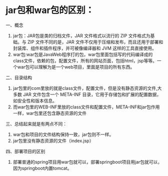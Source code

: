 # jar包和war包的区别：

一、概念

1.  jar包：JAR包是类的归档文件，JAR 文件格式以流行的 ZIP 文件格式为基础。与 ZIP 文件不同的是，JAR 文件不仅用于压缩和发布，而且还用于部署和封装库、组件和插件程序，并可被像编译器和 JVM 这样的工具直接使用。
2. war包:war包是JavaWeb程序打的包，war包里面包括写的代码编译成的class文件，依赖的包，配置文件，所有的网站页面，包括html，jsp等等。一个war包可以理解为是一个web项目，里面是项目的所有东西。

二、目录结构

1. jar包里的com里放的就是class文件，配置文件，但是没有静态资源的文件,大多数 JAR 文件包含一个 META-INF 目录，它用于存储包和扩展的配置数据，如安全性和版本信息。
2. 而war包里的WEB-INF里放的class文件和配置文件，META-INF和jar包作用一样，war包里还包含静态资源的文件

三、总结起来就是有两点不同：

1. war包和项目的文件结构保持一致，jar包则不一样。
2. jar包里没有静态资源的文件（index.jsp）

四、部署项目的区别

1. 部署普通的spring项目用war包就可以，部署springboot项目用jar包就可以，因为springboot内置tomcat。

